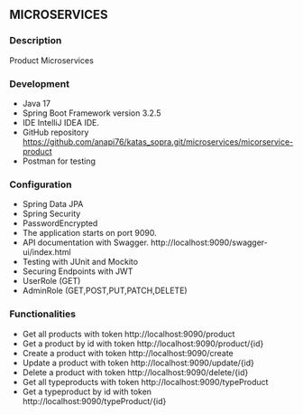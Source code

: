 ## MICROSERVICES
### Description
Product Microservices
### Development
- Java 17
- Spring Boot Framework version 3.2.5
- IDE IntelliJ IDEA IDE.
- GitHub repository https://github.com/anapi76/katas_sopra.git/microservices/micorservice-product
- Postman for testing
### Configuration
- Spring Data JPA
- Spring Security
- PasswordEncrypted
- The application starts on port 9090.
- API documentation with Swagger. http://localhost:9090/swagger-ui/index.html
- Testing with JUnit and Mockito
- Securing Endpoints with JWT
- UserRole (GET)
- AdminRole (GET,POST,PUT,PATCH,DELETE)
### Functionalities
- Get all products with token
  http://localhost:9090/product
- Get a product by id with token
  http://localhost:9090/product/{id}
- Create a product with token
  http://localhost:9090/create
- Update a product with token
  http://localhost:9090/update/{id}
- Delete a product with token
  http://localhost:9090/delete/{id}
- Get all typeproducts with token
  http://localhost:9090/typeProduct
- Get a typeproduct by id with token
  http://localhost:9090/typeProduct/{id}

